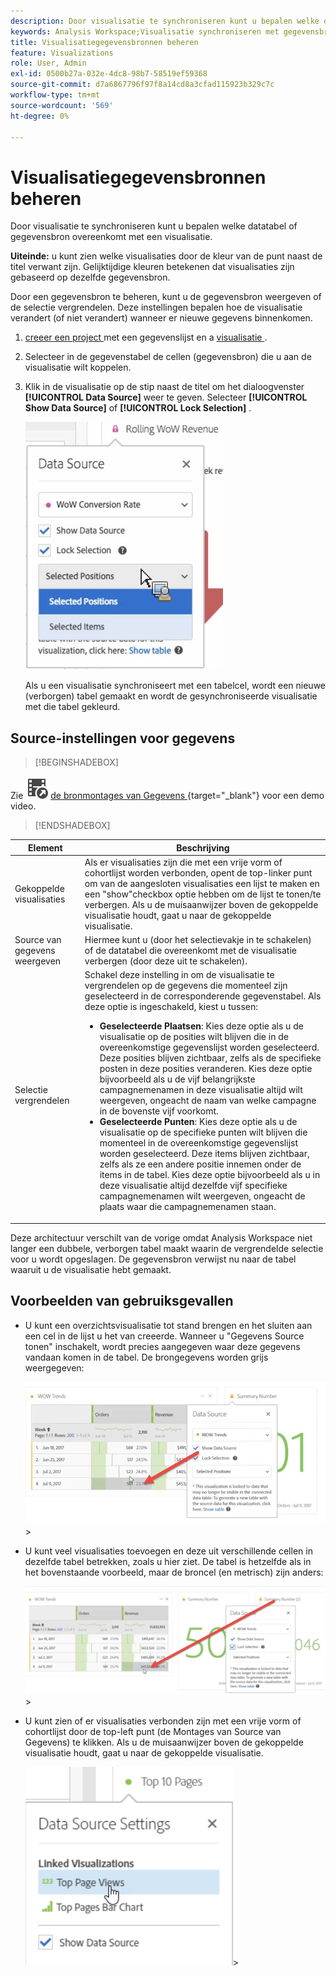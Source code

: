 ```yaml
---
description: Door visualisatie te synchroniseren kunt u bepalen welke datatabel of gegevensbron overeenkomt met een visualisatie.
keywords: Analysis Workspace;Visualisatie synchroniseren met gegevensbron
title: Visualisatiegegevensbronnen beheren
feature: Visualizations
role: User, Admin
exl-id: 0500b27a-032e-4dc8-98b7-58519ef59368
source-git-commit: d7a6867796f97f8a14cd8a3cfad115923b329c7c
workflow-type: tm+mt
source-wordcount: '569'
ht-degree: 0%

---
```


# Visualisatiegegevensbronnen beheren

Door visualisatie te synchroniseren kunt u bepalen welke datatabel of gegevensbron overeenkomt met een visualisatie.

**Uiteinde:** u kunt zien welke visualisaties door de kleur van de punt naast de titel verwant zijn. Gelijktijdige kleuren betekenen dat visualisaties zijn gebaseerd op dezelfde gegevensbron.

Door een gegevensbron te beheren, kunt u de gegevensbron weergeven of de selectie vergrendelen. Deze instellingen bepalen hoe de visualisatie verandert (of niet verandert) wanneer er nieuwe gegevens binnenkomen.

1. [ creeer een project ](/help/analyze/analysis-workspace/home.md) met een gegevenslijst en a [ visualisatie ](/help/analyze/analysis-workspace/visualizations/freeform-analysis-visualizations.md).
1. Selecteer in de gegevenstabel de cellen (gegevensbron) die u aan de visualisatie wilt koppelen.
1. Klik in de visualisatie op de stip naast de titel om het dialoogvenster **[!UICONTROL Data Source]** weer te geven. Selecteer **[!UICONTROL Show Data Source]** of **[!UICONTROL Lock Selection]** .

   ![](assets/manage-data-source.png)

   Als u een visualisatie synchroniseert met een tabelcel, wordt een nieuwe (verborgen) tabel gemaakt en wordt de gesynchroniseerde visualisatie met die tabel gekleurd.

## Source-instellingen voor gegevens


>[!BEGINSHADEBOX]

Zie ![ VideoCheckedOut ](/help/assets/icons/VideoCheckedOut.svg) [ de bronmontages van Gegevens ](https://video.tv.adobe.com/v/23729?quality=12&learn=on){target="_blank"} voor een demo video.

>[!ENDSHADEBOX]


| Element | Beschrijving |
| --- | --- |
| Gekoppelde visualisaties | Als er visualisaties zijn die met een vrije vorm of cohortlijst worden verbonden, opent de top-linker punt om van de aangesloten visualisaties een lijst te maken en een &quot;show&quot;checkbox optie hebben om de lijst te tonen/te verbergen. Als u de muisaanwijzer boven de gekoppelde visualisatie houdt, gaat u naar de gekoppelde visualisatie. |
| Source van gegevens weergeven | Hiermee kunt u (door het selectievakje in te schakelen) of de datatabel die overeenkomt met de visualisatie verbergen (door deze uit te schakelen). |
| Selectie vergrendelen | Schakel deze instelling in om de visualisatie te vergrendelen op de gegevens die momenteel zijn geselecteerd in de corresponderende gegevenstabel. Als deze optie is ingeschakeld, kiest u tussen:<ul><li>**Geselecteerde Plaatsen**: Kies deze optie als u de visualisatie op de posities wilt blijven die in de overeenkomstige gegevenslijst worden geselecteerd. Deze posities blijven zichtbaar, zelfs als de specifieke posten in deze posities veranderen. Kies deze optie bijvoorbeeld als u de vijf belangrijkste campagnemenamen in deze visualisatie altijd wilt weergeven, ongeacht de naam van welke campagne in de bovenste vijf voorkomt.</li><li>**Geselecteerde Punten**: Kies deze optie als u de visualisatie op de specifieke punten wilt blijven die momenteel in de overeenkomstige gegevenslijst worden geselecteerd. Deze items blijven zichtbaar, zelfs als ze een andere positie innemen onder de items in de tabel. Kies deze optie bijvoorbeeld als u in deze visualisatie altijd dezelfde vijf specifieke campagnemenamen wilt weergeven, ongeacht de plaats waar die campagnemenamen staan.</li></ul> |

Deze architectuur verschilt van de vorige omdat Analysis Workspace niet langer een dubbele, verborgen tabel maakt waarin de vergrendelde selectie voor u wordt opgeslagen. De gegevensbron verwijst nu naar de tabel waaruit u de visualisatie hebt gemaakt.

## Voorbeelden van gebruiksgevallen

* U kunt een overzichtsvisualisatie tot stand brengen en het sluiten aan een cel in de lijst u het van creeerde. Wanneer u &quot;Gegevens Source tonen&quot; inschakelt, wordt precies aangegeven waar deze gegevens vandaan komen in de tabel. De brongegevens worden grijs weergegeven:

  ![](assets/data-source2.png)>
* U kunt veel visualisaties toevoegen en deze uit verschillende cellen in dezelfde tabel betrekken, zoals u hier ziet. De tabel is hetzelfde als in het bovenstaande voorbeeld, maar de broncel (en metrisch) zijn anders:

  ![](assets/data-source3.png)>
* U kunt zien of er visualisaties verbonden zijn met een vrije vorm of cohortlijst door de top-left punt (de Montages van Source van Gegevens) te klikken. Als u de muisaanwijzer boven de gekoppelde visualisatie houdt, gaat u naar de gekoppelde visualisatie.

  ![](assets/linked-visualizations.png)>
